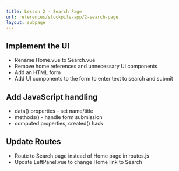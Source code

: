 ```yaml
---
title: Lesson 2 - Search Page
url: references/stockpile-app/2-search-page
layout: subpage
---
```


## Implement the UI

- Rename Home.vue to Search.vue
- Remove home references and unnecessary UI components
- Add an HTML form
- Add UI components to the form to enter text to search and submit

## Add JavaScript handling

- data() properties - set name/title
- methods() - handle form submission
- computed properties, created() hack

## Update Routes

- Route to Search page instead of Home page in routes.js
- Update LeftPanel.vue to change Home link to Search
